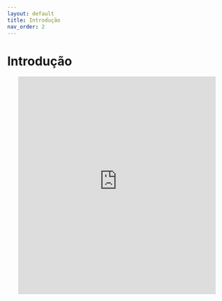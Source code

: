 ```yaml
---
layout: default
title: Introdução
nav_order: 2
---
```


# Introdução

<center>
<iframe src="https://rodrigoprestesmachado.github.io/vvs/slides/introducao/index.html" title="Introdução" width="90%" height="500" style="border:none;"></iframe>
</center>

